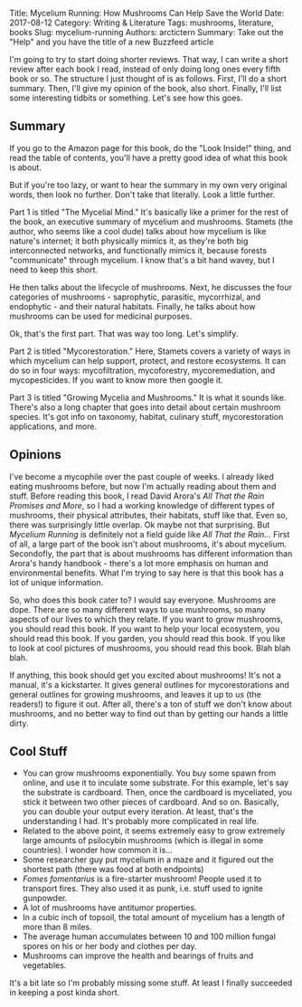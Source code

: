 Title: Mycelium Running: How Mushrooms Can Help Save the World
Date: 2017-08-12
Category: Writing & Literature
Tags: mushrooms, literature, books 
Slug: mycelium-running
Authors: arctictern
Summary: Take out the "Help" and you have the title of a new Buzzfeed article

I'm going to try to start doing shorter reviews. That way, I can write a short
review after each book I read, instead of only doing long ones every fifth book
or so. The structure I just thought of is as follows. First, I'll do a short
summary. Then, I'll give my opinion of the book, also short. Finally, I'll 
list some interesting tidbits or something. Let's see how this goes.

## Summary
If you go to the Amazon page for this book, do the "Look Inside!" thing,
and read the table of contents, you'll have a pretty good idea of what
this book is about.

But if you're too lazy, or want to hear the summary in my own very
original words, then look no further. Don't take that literally. Look
a little further.

Part 1 is titled "The Mycelial Mind." It's basically like a primer
for the rest of the book, an executive summary of mycelium and mushrooms.
Stamets (the author, who seems like a cool
dude) talks about how mycelium is like nature's internet; it both
physically mimics it, as they're both big interconnected networks, and
functionally mimics it, because forests "communicate" through mycelium.
I know that's a bit hand wavey, but I need to keep this short.

He then talks about the lifecycle of mushrooms. Next, he discusses
the four categories of mushrooms - saprophytic, parasitic, mycorrhizal, 
and endophytic - and their natural habitats. Finally, he talks 
about how mushrooms can be used for medicinal purposes.

Ok, that's the first part. That was way too long. Let's simplify.

Part 2 is titled "Mycorestoration." Here, Stamets covers a variety of
ways in which mycelium can help support, protect, and restore 
ecosystems. It can do so in four ways: mycofiltration, mycoforestry,
mycoremediation, and mycopesticides. If you want to know more then
google it.

Part 3 is titled "Growing Mycelia and Mushrooms." It is what it 
sounds like. There's also a long chapter that goes into detail
about certain mushroom species. It's got info on taxonomy, habitat,
culinary stuff, mycorestoration applications, and more.

## Opinions
I've become a mycophile over the past couple of weeks. I already liked
eating mushrooms before, but now I'm actually reading about them
and stuff. Before reading this book, I read David Arora's *All
That the Rain Promises and More*, so I had a working knowledge
of different types of mushrooms, their physical attributes,
their habitats, stuff like that. Even so, there was surprisingly
little overlap. Ok maybe not that surprising. But *Mycelium Running*
is definitely not a field guide like *All That the Rain...* First of 
all, a large part of the book isn't about mushrooms, it's about
mycelium. Secondofly, the part that is about mushrooms has 
different information than Arora's handy handbook - there's a lot more
emphasis on human and environmental benefits. What I'm trying to say
here is that this book has a lot of unique information.

So, who does this book cater to? I would say everyone. Mushrooms
are dope. There are so many different ways to use mushrooms, so many
aspects of our lives to which they relate. If you want to grow
mushrooms, you should read this book. If you want to help your
local ecosystem, you should read this book. 
If you garden, you should read this book. If you
like to look at cool pictures of mushrooms, you should read this book.
Blah blah blah.

If anything, this book should get you excited about mushrooms!
It's not a manual, it's a kickstarter. It
gives general outlines for mycorestorations and general outlines 
for growing mushrooms, and leaves it up to us (the readers!) to figure
it out. After all, there's a ton of stuff we don't know about mushrooms,
and no better way to find out than by getting our hands a little dirty.

## Cool Stuff

* You can grow mushrooms exponentially. You buy some spawn from 
online, and use it to inculate some substrate. For this example,
let's say the substrate is cardboard. Then, once the 
cardboard is myceliated, you stick it between two other pieces of
cardboard. And so on. Basically, you can double your output
every iteration. At least, that's the understanding I had. It's
probably more complicated in real life. 
* Related to the above point, it seems extremely easy to grow extremely
large amounts of psilocybin mushrooms (which is illegal in some 
countries). I wonder how common it is...
* Some researcher guy put mycelium in a maze and it figured out the 
shortest path (there was food at both endpoints)
* *Fomes fomentarius* is a fire-starter mushroom! People used it 
to transport fires. They also used it as punk, i.e. stuff used to
ignite gunpowder.
* A lot of mushrooms have antitumor properties.
* In a cubic inch of topsoil, the total amount of mycelium has a length
of more than 8 miles. 
* The average human accumulates between 10 and 100 million fungal
spores on his or her body and clothes per day.
* Mushrooms can improve the health and bearings of fruits and 
vegetables.

It's a bit late so I'm probably missing some stuff. At least I finally
succeeded in keeping a post kinda short. 

